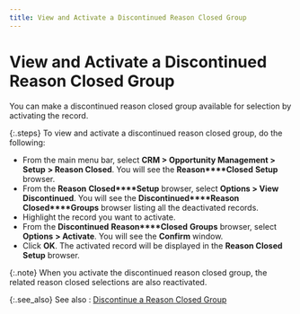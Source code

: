 ```yaml
---
title: View and Activate a Discontinued Reason Closed Group
---
```


# View and Activate a Discontinued Reason Closed Group


You can make a discontinued reason closed group available for selection  by activating the record.


{:.steps}
To view and activate a discontinued reason  closed group, do the following:

- From the main  menu bar, select **CRM 
 &gt; Opportunity Management &gt; Setup** **&gt; Reason Closed**. You will see the **Reason****Closed** **Setup**  browser.
- From the **Reason** **Closed****Setup** browser, select **Options 
 &gt; View Discontinued**. You will see the **Discontinued****Reason** **Closed****Groups** browser listing all the  deactivated records.
- Highlight the  record you want to activate.
- From the **Discontinued** **Reason****Closed** **Groups**  browser, select **Options** **&gt; Activate**. You will see the **Confirm** window.
- Click **OK**. The activated record will be displayed  in the **Reason Closed Setup** browser.



{:.note}
When you activate the discontinued reason closed group,  the related reason closed selections are also reactivated.


{:.see_also}
See also
: [Discontinue  a Reason Closed Group]({{site.sp_baseurl}}/opportunity-management/reasons-closed/reason-closed-group/discontinue_a_reason_closed_group.html)

